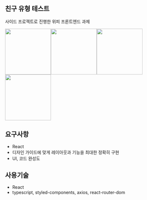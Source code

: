 ## 친구 유형 테스트

사이드 프로젝트로 진행한 위피 프론트엔드 과제

<img width="150" alt="" src="https://user-images.githubusercontent.com/33520085/89703228-9f9c8680-d983-11ea-9b5c-c2c02725470d.png"><img width="150" alt="" src="https://user-images.githubusercontent.com/33520085/89703230-a3300d80-d983-11ea-89f5-b58a8499e1e8.png"><img width="150" alt="" src="https://user-images.githubusercontent.com/33520085/89703233-a4f9d100-d983-11ea-8b98-16e094f4aaf0.png"><img width="150" alt="" src="https://user-images.githubusercontent.com/33520085/89703235-a6c39480-d983-11ea-9c91-30b1a37e4bcb.png">

## 요구사항

- React
- 디자인 가이드에 맞게 레이아웃과 기능을 최대한 정확히 구현
- UI, 코드 완성도

## 사용기술

- React
- typescript, styled-components, axios, react-router-dom
